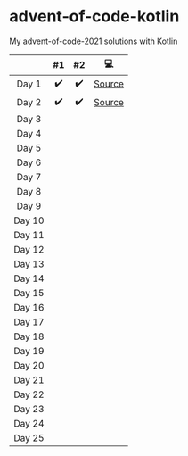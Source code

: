 # advent-of-code-kotlin

My advent-of-code-2021 solutions with Kotlin

| | #1 | #2 | :computer: |
| :---: | :---: | :---: | :---: |
| Day 1 | :heavy_check_mark: | :heavy_check_mark: | [Source](src/main/kotlin/Day2.kt) |
| Day 2 | :heavy_check_mark: | :heavy_check_mark: | [Source](src/main/kotlin/Day2.kt) |
| Day 3 |  |  |  |
| Day 4 |  |  |  |
| Day 5 |  |  |  |
| Day 6 |  |  |  |
| Day 7 |  |  |  |
| Day 8 |  |  |  |
| Day 9 |  |  |  |
| Day 10 |  |  |  |
| Day 11 |  |  |  |
| Day 12 |  |  |  |
| Day 13 |  |  |  |
| Day 14 |  |  |  |
| Day 15 |  |  |  |
| Day 16 |  |  |  |
| Day 17 |  |  |  |
| Day 18 |  |  |  |
| Day 19 |  |  |  |
| Day 20 |  |  |  |
| Day 21 |  |  |  |
| Day 22 |  |  |  |
| Day 23 |  |  |  |
| Day 24 |  |  |  |
| Day 25 |  |  |  |
